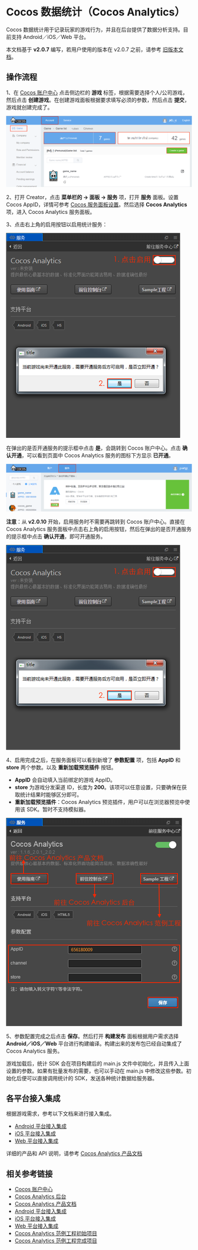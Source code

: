# Cocos 数据统计（Cocos Analytics）

Cocos 数据统计用于记录玩家的游戏行为，并且在后台提供了数据分析支持。目前支持 Android／iOS／Web 平台。

本文档基于 **v2.0.7** 编写，若用户使用的版本在 v2.0.7 之前，请参考 [旧版本文档](https://github.com/cocos/cocos-docs/blob/3e87b0f25c73e74acdc316c141971c592fc8f982/zh/sdk/cocos-analytics.md)。

## 操作流程

1、在 [Cocos 账户中心](https://auth.cocos.com/#/) 点击侧边栏的 **游戏** 标签，根据需要选择个人/公司游戏，然后点击 **创建游戏**。在创建游戏面板根据要求填写必须的参数，然后点击 **提交**，游戏就创建完成了。

![](cocos-analytics/game.png)

2、打开 Creator，点击 **菜单栏的 -> 面板 -> 服务** 项，打开 **服务** 面板。设置 Cocos AppID，详情可参考 [Cocos 服务面板设置](cocos-services.md)。然后选择 **Cocos Analytics** 项，进入 Cocos Analytics 服务面板。

3、点击右上角的启用按钮以启用统计服务：

![](cocos-analytics/enable_analytics.png)

在弹出的是否开通服务的提示框中点击 **是**，会跳转到 Cocos 账户中心。点击 **确认开通**，可以看到页面中 Cocos Analytics 服务的图标下方显示 **已开通**。

![](cocos-analytics/analytics_service.png)

**注意**：从 **v2.0.10** 开始，启用服务时不需要再跳转到 Cocos 账户中心。直接在 Cocos Analytics 服务面板中点击右上角的启用按钮，然后在弹出的是否开通服务的提示框中点击 **确认开通**，即可开通服务。

![](cocos-analytics/enable_analytics.png)

4、启用完成之后，在服务面板可以看到新增了 **参数配置** 项，包括 **AppID** 和 **store** 两个参数。以及 **重新加载预览插件** 按钮。

- **AppID** 会自动填入当前绑定的游戏 AppID。
- **store** 为游戏分发渠道 ID，长度为 **200**。该项可以任意设置，只要确保在获取统计结果时能够区分即可。
- **重新加载预览插件**：Cocos Analytics 预览插件，用户可以在浏览器预览中使用该 SDK。暂时不支持模拟器。

![](cocos-analytics/analytics_properties.png)

5、参数配置完成之后点击 **保存**。然后打开 **构建发布** 面板根据用户需求选择 **Android／iOS／Web** 平台进行构建编译。构建出来的发布包已经自动集成了 Cocos Analytics 服务。

游戏加载后，统计 SDK 会在项目构建后的 main.js 文件中初始化，并且传入上面设置的参数。如果有批量发布的需要，也可以手动在 main.js 中修改这些参数。初始化后便可以直接调用统计的 SDK，发送各种统计数据给服务器。

## 各平台接入集成

根据游戏需求，参考以下文档来进行接入集成。

- [Android 平台接入集成](https://n-analytics.cocos.com/docs/android/index.html)
- [iOS 平台接入集成](https://n-analytics.cocos.com/docs/ios/index.html)
- [Web 平台接入集成](https://n-analytics.cocos.com/docs/h5/index.html)

详细的产品和 API 说明，请参考 [Cocos Analytics 产品文档](https://n-analytics.cocos.com/docs/)

## 相关参考链接

- [Cocos 账户中心](https://auth.cocos.com/#/)
- [Cocos Analytics 后台](https://n-analytics.cocos.com/#/)
- [Cocos Analytics 产品文档](https://n-analytics.cocos.com/docs/)
- [Android 平台接入集成](https://n-analytics.cocos.com/docs/android/index.html)
- [iOS 平台接入集成](https://n-analytics.cocos.com/docs/ios/index.html)
- [Web 平台接入集成](https://n-analytics.cocos.com/docs/h5/index.html)
- [Cocos Analytics 范例工程初始项目](https://github.com/cocos/cocos-example-dark-slash)
- [Cocos Analytics 范例工程完成项目](https://github.com/cocos/cocos-example-dark-slash/tree/analytics)
